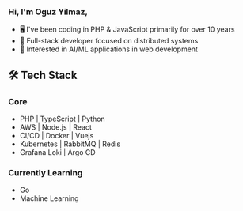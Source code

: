 ### Hi, I'm Oguz Yilmaz,

- 🖥️ I've been coding in PHP & JavaScript primarily for over 10 years
- 🚀 Full-stack developer focused on distributed systems
- 🤖 Interested in AI/ML applications in web development

## 🛠 Tech Stack

### Core
- PHP | TypeScript | Python
- AWS | Node.js | React
- CI/CD | Docker | Vuejs
- Kubernetes | RabbitMQ | Redis
- Grafana Loki | Argo CD

### Currently Learning
- Go
- Machine Learning
